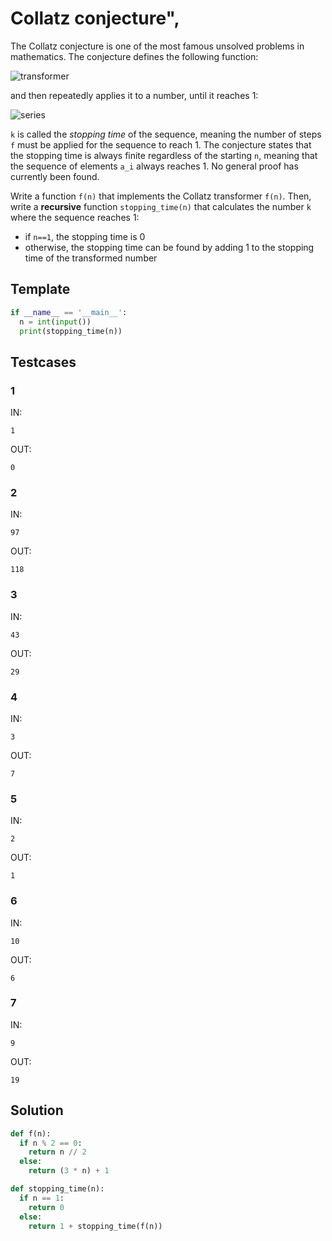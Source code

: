 # Collatz conjecture",

The Collatz conjecture is one of the most famous unsolved problems in mathematics. The conjecture defines the following function:

![transformer](https://wikimedia.org/api/rest_v1/media/math/render/svg/9b2a03faf9d31a8de0abb3c4a3d318490105da12)

and then repeatedly applies it to a number, until it reaches 1:

![series](https://wikimedia.org/api/rest_v1/media/math/render/svg/0f220f8b8d9aaa456552e64310e8fbe65e356718)

`k` is called the *stopping time* of the sequence, meaning the number of steps `f` must be applied for the sequence to reach 1. The conjecture states that the stopping time is always finite regardless of the starting `n`, meaning that the sequence of elements `a_i` always reaches 1. No general proof has currently been found.

Write a function `f(n)` that implements the Collatz transformer `f(n)`. Then, write a **recursive** function `stopping_time(n)` that calculates the number `k` where the sequence reaches 1:
- if `n==1`, the stopping time is 0
- otherwise, the stopping time can be found by adding 1 to the stopping time of the transformed number

## Template

```py
if __name__ == '__main__':
  n = int(input())
  print(stopping_time(n))
```

## Testcases

### 1

IN:
```
1
```

OUT:
```
0
```

### 2

IN:
```
97
```

OUT:
```
118
```

### 3

IN:
```
43
```

OUT:
```
29
```

### 4

IN:
```
3
```

OUT:
```
7
```

### 5

IN:
```
2
```

OUT:
```
1
```

### 6

IN:
```
10
```

OUT:
```
6
```

### 7

IN:
```
9
```

OUT:
```
19
```

## Solution

```py
def f(n):
  if n % 2 == 0:
    return n // 2
  else:
    return (3 * n) + 1

def stopping_time(n):
  if n == 1:
    return 0
  else:
    return 1 + stopping_time(f(n))
```
